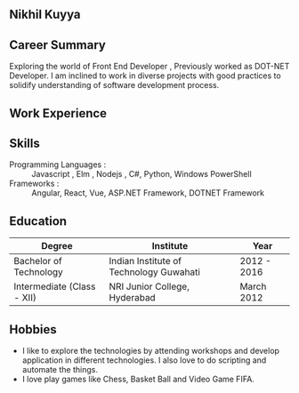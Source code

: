 ## Nikhil Kuyya

## Career Summary
Exploring the world of Front End Developer , Previously worked as DOT-NET Developer.
I am inclined to work in diverse projects with good practices to solidify understanding of software development process.

## Work Experience

## Skills
  <dl>
   <dt> Programming Languages :</dt> <dd>Javascript , Elm , Nodejs , C#, Python, Windows PowerShell</dd>
   <dt> Frameworks         : </dt> <dd>Angular, React, Vue, ASP.NET Framework, DOTNET Framework</dd>
  </dl>
   
## Education

| Degree                    | Institute                                     | Year        |
| ------------------------- | --------------------------------------------- | ----------- |
| Bachelor of Technology    | Indian Institute of Technology Guwahati | 2012 - 2016 |
| Intermediate (Class - XII) | NRI Junior College, Hyderabad| March 2012|
 

## Hobbies
- I like to explore the technologies by attending workshops and develop application in different technologies. I also love to do scripting and automate    the things.
- I love play games like Chess, Basket Ball and Video Game FIFA.


